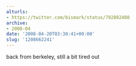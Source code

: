 ```yaml
---
alturls:
- https://twitter.com/bismark/status/792802408
archive:
- 2008-04
date: '2008-04-20T03:30:41+00:00'
slug: '1208662241'
---
```


back from berkeley, still a bit tired out

